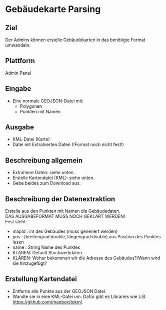 # Gebäudekarte Parsing
## Ziel
Der Admins können erstelle Gebäudekarten in das benötigte Format umwandeln.
## Plattform
Admin Panel
## Eingabe
- Eine normale GEOJSON-Datei mit:
    - Polygonen
    - Punkten mit Namen
## Ausgabe
- KML-Datei (Karte)
- Datei mit Extrahierten Daten (!Format noch nicht fest!)

## Beschreibung allgemein
- Extrahiere Daten: siehe unten.
- Erstelle Kartendatei (KML): siehe unten.
- Gebe beides zum Download aus.

## Beschreibung der Datenextraktion
Erstelle aus den Punkten mit Namen die Gebäudedaten.\
DAS AUSGABEFORMAT MUSS NOCH GEKLÄRT WERDEN!\
Fest steht:
- mapId : int des Gebäudes (muss generiert werden)
- pos : (breitengrad:double, längengrad:double) aus Position des Punktes lesen
- name : String Name des Punktes
- KLÄREN: Default Stockwerkdaten
- KLÄREN: Woher bekommen wir die Adresse des Gebäudes?/Wann wird sie hinzugefügt?


## Erstellung Kartendatei
- Entferne alle Punkte aus der GEOJSON Datei.
- Wandle sie in eine KML-Datei um. Dafür gibt es Libraries wie z.B. https://github.com/mapbox/tokml.